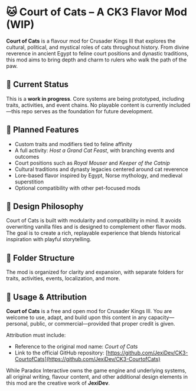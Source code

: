# 🐱 Court of Cats – A CK3 Flavor Mod (WIP)

**Court of Cats** is a flavour mod for Crusader Kings III that explores the cultural, political, and mystical roles of cats throughout history. From divine reverence in ancient Egypt to feline court positions and dynastic traditions, this mod aims to bring depth and charm to rulers who walk the path of the paw.

## 🧱 Current Status
This is a **work in progress**. Core systems are being prototyped, including traits, activities, and event chains. No playable content is currently included—this repo serves as the foundation for future development.

## 🐾 Planned Features
- Custom traits and modifiers tied to feline affinity
- A full activity: *Host a Grand Cat Feast*, with branching events and outcomes
- Court positions such as *Royal Mouser* and *Keeper of the Catnip*
- Cultural traditions and dynasty legacies centered around cat reverence
- Lore-based flavor inspired by Egypt, Norse mythology, and medieval superstition
- Optional compatibility with other pet-focused mods

## 🧠 Design Philosophy
Court of Cats is built with modularity and compatibility in mind. It avoids overwriting vanilla files and is designed to complement other flavor mods. The goal is to create a rich, replayable experience that blends historical inspiration with playful storytelling.

## 📁 Folder Structure
The mod is organized for clarity and expansion, with separate folders for traits, activities, events, localization, and more.

## 📜 Usage & Attribution

**Court of Cats** is a free and open mod for Crusader Kings III. You are welcome to use, adapt, and build upon this content in any capacity—personal, public, or commercial—provided that proper credit is given.

Attribution must include:
- Reference to the original mod name: *Court of Cats*
- Link to the official GitHub repository: [https://github.com/JexiDev/CK3-CourtofCats](https://github.com/JexiDev/CK3-CourtofCats)

While Paradox Interactive owns the game engine and underlying systems, all original writing, flavour content, and other additional design elements in this mod are the creative work of **JexiDev**.
